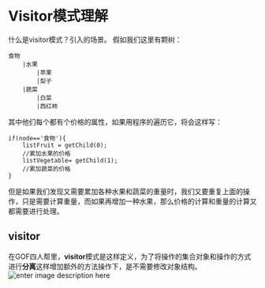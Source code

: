 Visitor模式理解
=====
什么是visitor模式？引入的场景。
假如我们这里有颗树：

    食物
        |水果
            |苹果
            |梨子
        |蔬菜
            |白菜
            |西红柿
其中他们每个都有个价格的属性，如果用程序的遍历它，将会这样写：
    
    if(node=='食物'){
        listFruit = getChild(0);
        //累加水果的价格
        listVegetable= getChild(1);
        //累加蔬菜的价格
    }

但是如果我们发现又需要累加各种水果和蔬菜的重量时，我们又要重复上面的操作，只是需要计算重量，而如果再增加一种水果，那么价格的计算和重量的计算又都需要进行处理。
## visitor ##
在GOF四人帮里，**visitor**模式是这样定义，为了将操作的集合对象和操作的方式进行**分离**这样增加额外的方法操作下，是不需要修改对象结构。
![enter image description here][1]



  [1]: http://www.blackwasp.co.uk/images/Visitor.png "Visitor"